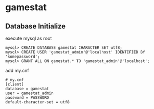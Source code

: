 # gamestat

## Database Initialize
execute mysql as root 
```
mysql> CREATE DATABASE gamestat CHARACTER SET utf8;
mysql> CREATE USER 'gamestat_admin'@'localhost' IDENTIFIED BY 'somepassword';
mysql> GRANT ALL ON gamestat.* TO 'gamestat_admin'@'localhost';
```

add my.cnf
```
# my.cnf
[client]
database = gamestat
user = gamestat_admin
password = PASSWORD
default-character-set = utf8
```
